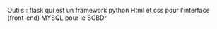 Outils : flask qui est un framework python
Html et css pour l'interface (front-end)
MYSQL pour le SGBDr

